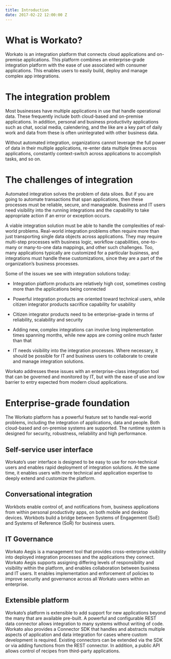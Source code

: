```yaml
---
title: Introduction
date: 2017-02-22 12:00:00 Z
---
```


# What is Workato?
Workato is an integration platform that connects cloud applications and on-premise applications. This platform combines an enterprise-grade integration platform with the ease of use associated with consumer applications. This enables users to easily build, deploy and manage complex app integrations.

# The integration problem
Most businesses have multiple applications in use that handle operational data. These frequently include both cloud-based and on-premise applications. In addition, personal and business productivity applications such as chat, social media, calendering, and the like are a key part of daily work and data from these is often unintegrated with other business data.

Without automated integration, organizations cannot leverage the full power of data in their multiple applications, re-enter data multiple times across applications, constantly context-switch across applications to accomplish tasks, and so on.

# The challenges of integration
Automated integration solves the problem of data siloes. But if you are going to automate transactions that span applications, then these processes must be reliable, secure, and manageable. Business and IT users need visibility into the running integrations and the capability to take appropriate action if an error or exception occurs.

A viable integration solution must be able to handle the complexities of real-world problems. Real-world integration problems often require more than just transporting single data objects across applications. They may require multi-step processes with business logic, workflow capabilities, one-to-many or many-to-one data mappings, and other such challenges. Too, many applications typically are customized for a particular business, and integrations must handle these customizations, since they are a part of the organization’s business processes.

Some of the issues we see with integration solutions today:

- Integration platform products are relatively high cost, sometimes costing more than the applications being connected

- Powerful integration products are oriented toward technical users, while citizen integrator products sacrifice capability for usability

- Citizen integrator products need to be enterprise-grade in terms of reliability, scalability and security

- Adding new, complex integrations can involve long implementation times spanning months, while new apps are coming online much faster than that

- IT needs visibility into the integration processes. Where necessary, it should be possible for IT and business users to collaborate to create and manage integration solutions.

Workato addresses these issues with an enterprise-class integration tool that can be governed and monitored by IT, but with the ease of use and low barrier to entry expected from modern cloud applications.

# Enterprise-grade foundation
The Workato platform has a powerful feature set to handle real-world problems, including the integration of applications, data and people. Both cloud-based and on-premise systems are supported. The runtime system is designed for security, robustness, reliability and high performance.

## Self-service user interface
Workato’s user interface is designed to be easy to use for non-technical users and enables rapid deployment of integration solutions. At the same time, it enables users with more technical and application expertise to deeply extend and customize the platform.

## Conversational integration
Workbots enable control of, and notifications from, business applications from within personal productivity apps, on both mobile and desktop devices. Workbots build a bridge between Systems of Engagement (SoE) and Systems of Reference (SoR) for business users.

## IT Governance
Workato Aegis is a management tool that provides cross-enterprise visibility into deployed integration processes and the applications they connect. Workato Aegis supports assigning differing levels of responsibility and visibility within the platform, and enables collaboration between business and IT users. It enables implementation and enforcement of policies to improve security and governance across all Workato users within an enterprise.

## Extensible platform
Workato’s platform is extensible to add support for new applications beyond the many that are available pre-built. A powerful and configurable REST data connector allows integration to many systems without writing of code. Workato also provides a Connector SDK that handles and abstracts multiple aspects of application and data integration for cases where custom development is required. Existing connectors can be extended via the SDK or via adding functions from the REST connector. In addition, a public API allows control of recipes from third-party applications.